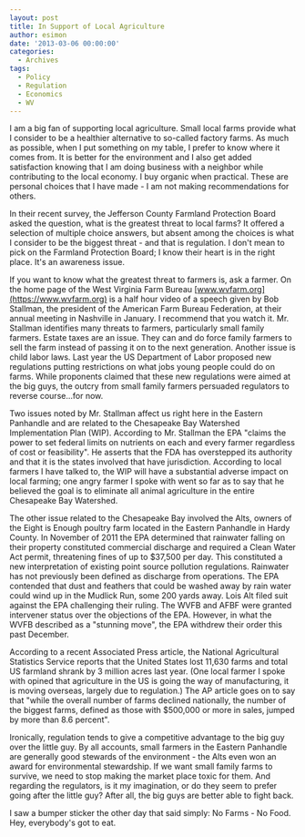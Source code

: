 ```yaml
---
layout: post
title: In Support of Local Agriculture 
author: esimon
date: '2013-03-06 00:00:00'
categories:
  - Archives
tags:
  - Policy
  - Regulation
  - Economics
  - WV
---
```

I am a big fan of supporting local agriculture. Small local farms provide what I consider to be a healthier alternative to so-called factory farms. As much as possible, when I put something on my table, I prefer to know where it comes from. It is better for the environment and I also get added satisfaction knowing that I am doing business with a neighbor while contributing to the local economy. I buy organic when practical. These are personal choices that I have made - I am not making recommendations for others. 

In their recent survey, the Jefferson County Farmland Protection Board asked the question, what is the greatest threat to local farms? It offered a selection of multiple choice answers, but absent among the choices is what I consider to be the biggest threat - and that is regulation. I don't mean to pick on the Farmland Protection Board; I know their heart is in the right place. It's an awareness issue. 

If you want to know what the greatest threat to farmers is, ask a farmer. On the home page of the West Virginia Farm Bureau [www.wvfarm.org](https://www.wvfarm.org) is a half hour video of a speech given by Bob Stallman, the president of the American Farm Bureau Federation, at their annual meeting in Nashville in January. I recommend that you watch it. Mr. Stallman identifies many threats to farmers, particularly small family farmers. Estate taxes are an issue. They can and do force family farmers to sell the farm instead of passing it on to the next generation. Another issue is child labor laws. Last year the US Department of Labor proposed new regulations putting restrictions on what jobs young people could do on farms. While proponents claimed that these new regulations were aimed at the big guys, the outcry from small family farmers persuaded regulators to reverse course...for now. 

Two issues noted by Mr. Stallman affect us right here in the Eastern Panhandle and are related to the Chesapeake Bay Watershed Implementation Plan (WIP). According to Mr. Stallman the EPA "claims the power to set federal limits on nutrients on each and every farmer regardless of cost or feasibility". He asserts that the FDA has overstepped its authority and that it is the states involved that have jurisdiction. According to local farmers I have talked to, the WIP will have a substantial adverse impact on local farming; one angry farmer I spoke with went so far as to say that he believed the goal is to eliminate all animal agriculture in the entire Chesapeake Bay Watershed. 

The other issue related to the Chesapeake Bay involved the Alts, owners of the Eight is Enough poultry farm located in the Eastern Panhandle in Hardy County. In November of 2011 the EPA determined that rainwater falling on their property constituted commercial discharge and required a Clean Water Act permit, threatening fines of up to $37,500 per day. This constituted a new interpretation of existing point source pollution regulations. Rainwater has not previously been defined as discharge from operations. The EPA contended that dust and feathers that could be washed away by rain water could wind up in the Mudlick Run, some 200 yards away. Lois Alt filed suit against the EPA challenging their ruling. The WVFB and AFBF were granted intervener status over the objections of the EPA. However, in what the WVFB described as a "stunning move", the EPA withdrew their order this past December. 

According to a recent Associated Press article, the National Agricultural Statistics Service reports that the United States lost 11,630 farms and total US farmland shrank by 3 million acres last year. (One local farmer I spoke with opined that agriculture in the US is going the way of manufacturing, it is moving overseas, largely due to regulation.) The AP article goes on to say that "while the overall number of farms declined nationally, the number of the biggest farms, defined as those with $500,000 or more in sales, jumped by more than 8.6 percent". 

Ironically, regulation tends to give a competitive advantage to the big guy over the little guy. By all accounts, small farmers in the Eastern Panhandle are generally good stewards of the environment - the Alts even won an award for environmental stewardship. If we want small family farms to survive, we need to stop making the market place toxic for them. And regarding the regulators, is it my imagination, or do they seem to prefer going after the little guy? After all, the big guys are better able to fight back. 

I saw a bumper sticker the other day that said simply: No Farms - No Food. Hey, everybody's got to eat. 

